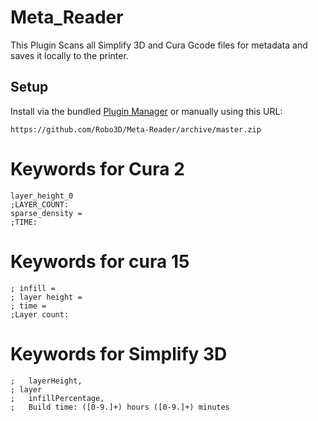 # Meta_Reader

This Plugin Scans all Simplify 3D and Cura Gcode files for metadata and saves it locally to the printer.

## Setup

Install via the bundled [Plugin Manager](https://github.com/foosel/OctoPrint/wiki/Plugin:-Plugin-Manager)
or manually using this URL:

    https://github.com/Robo3D/Meta-Reader/archive/master.zip
    
    
# Keywords for Cura 2

```
layer_height_0
;LAYER_COUNT:
sparse_density =
;TIME:
```

# Keywords for cura 15

```
; infill = 
; layer height = 
; time = 
;Layer count: 
```
# Keywords for Simplify 3D

```
;   layerHeight,
; layer 
;   infillPercentage,
;   Build time: ([0-9.]+) hours ([0-9.]+) minutes
```
